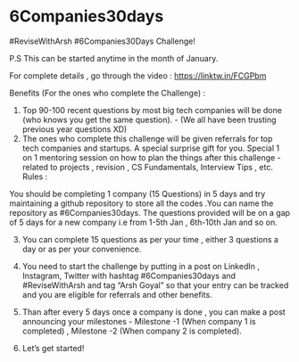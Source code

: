 # 6Companies30days

#ReviseWithArsh #6Companies30Days Challenge!

P.S This can be started anytime in the month of January.

For complete details , go through the video : https://linktw.in/FCGPbm

Benefits (For the ones who complete the Challenge) :

1. Top 90-100 recent questions by most big tech companies will be done (who knows you get the same question). - (We all have been trusting previous year questions XD)
2. The ones who complete this challenge will be given referrals for top tech companies and startups.
A special surprise gift for you.
Special 1 on 1 mentoring session on how to plan the things after this challenge - related to projects , revision , CS Fundamentals, Interview Tips , etc.
Rules :

You should be completing 1 company (15 Questions) in 5 days and try maintaining a github repository to store all the codes .You can name the repository as #6Companies30days.
The questions provided will be on a gap of 5 days for a new company i.e from 1-5th Jan , 6th-10th Jan and so on.

3. You can complete 15 questions as per your time , either 3 questions a day or as per your convenience.

4. You need to start the challenge by putting in a post on LinkedIn , Instagram, Twitter with hashtag #6Companies30days and #ReviseWithArsh and tag “Arsh Goyal” so that your entry can be tracked and you are eligible for referrals and other benefits.

5. Than after every 5 days once a company is done , you can make a post announcing your milestones - Milestone -1 (When company 1 is completed) , Milestone -2 (When company 2 is completed).

6. Let’s get started!
